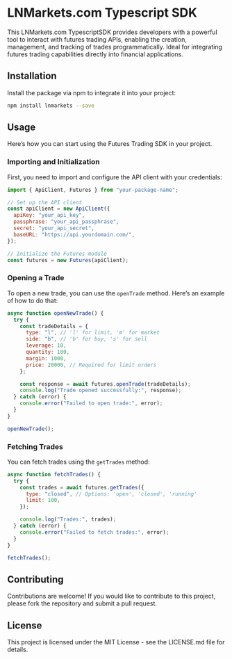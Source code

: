 # LNMarkets.com Typescript SDK

This LNMarkets.com TypescriptSDK provides developers with a powerful tool to interact with futures trading APIs, enabling the creation, management, and tracking of trades programmatically. Ideal for integrating futures trading capabilities directly into financial applications.

## Installation

Install the package via npm to integrate it into your project:

```bash
npm install lnmarkets --save
```

## Usage

Here’s how you can start using the Futures Trading SDK in your project.

### Importing and Initialization

First, you need to import and configure the API client with your credentials:

```javascript
import { ApiClient, Futures } from "your-package-name";

// Set up the API client
const apiClient = new ApiClient({
  apiKey: "your_api_key",
  passphrase: "your_api_passphrase",
  secret: "your_api_secret",
  baseURL: "https://api.yourdomain.com/",
});

// Initialize the Futures module
const futures = new Futures(apiClient);
```

### Opening a Trade

To open a new trade, you can use the `openTrade` method. Here’s an example of how to do that:

```javascript
async function openNewTrade() {
  try {
    const tradeDetails = {
      type: "l", // 'l' for limit, 'm' for market
      side: "b", // 'b' for buy, 's' for sell
      leverage: 10,
      quantity: 100,
      margin: 1000,
      price: 20000, // Required for limit orders
    };

    const response = await futures.openTrade(tradeDetails);
    console.log("Trade opened successfully:", response);
  } catch (error) {
    console.error("Failed to open trade:", error);
  }
}

openNewTrade();
```

### Fetching Trades

You can fetch trades using the `getTrades` method:

```javascript
async function fetchTrades() {
  try {
    const trades = await futures.getTrades({
      type: "closed", // Options: 'open', 'closed', 'running'
      limit: 100,
    });

    console.log("Trades:", trades);
  } catch (error) {
    console.error("Failed to fetch trades:", error);
  }
}

fetchTrades();
```

## Contributing

Contributions are welcome! If you would like to contribute to this project, please fork the repository and submit a pull request.

## License

This project is licensed under the MIT License - see the LICENSE.md file for details.
